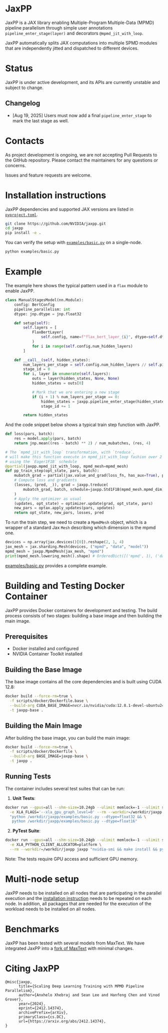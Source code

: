 # JaxPP

JaxPP is a JAX library enabling Multiple-Program Multiple-Data (MPMD)
pipeline parallelism through simple user annotations `pipeline_enter_stage(layer)`
and decorators `@mpmd_jit_with_loop`.

JaxPP automatically splits JAX computations into multiple SPMD modules that
are independently jitted and dispatched to different devices.


# Status
JaxPP is under active development, and its APIs are currently unstable and subject to change.

## Changelog

* [Aug 19, 2025] Users must now add a final `pipeline_enter_stage` to mark the last
  stage as well.

# Contacts

As project development is ongoing, we are not accepting Pull Requests to the GitHub repository.
Please contact the maintainers for any questions or concerns.

Issues and feature requests are welcome.

# Installation instructions
JaxPP dependencies and supported JAX versions are listed in [`pyproject.toml`](https://github.com/NVIDIA/jaxpp/-/blob/main/pyproject.toml).

```bash
git clone https://github.com/NVIDIA/jaxpp.git
cd jaxpp
pip install -e .
```

You can verify the setup with [`examples/basic.py`](examples/basic.py) on a single-node.

```bash
python examples/basic.py
```

# Example

The example here shows the typical pattern used in a `flax` module to enable JaxPP.

```python
class ManualStagesModel(nn.Module):
    config: BertConfig
    pipeline_parallelism: int
    dtype: jnp.dtype = jnp.float32

    def setup(self):
        self.layers = [
            FlaxBertLayer(
                self.config, name=f"flax_bert_layer_{i}", dtype=self.dtype
            )
            for i in range(self.config.num_hidden_layers)
        ]

    def __call__(self, hidden_states):
        num_layers_per_stage = self.config.num_hidden_layers // self.pipeline_parallelism
        stage_id = 0
        for i, layer in enumerate(self.layers):
            outs = layer(hidden_states, None, None)
            hidden_states = outs[0]

            # Mark that we are entering a new stage
            if (i + 1) % num_layers_per_stage == 0:
                hidden_states = jaxpp.pipeline_enter_stage(hidden_states)
                stage_id += 1

        return hidden_states
```

And the code snippet below shows a typical train step function with JaxPP.
```python
def loss(pars, batch):
    res = model.apply(pars, batch)
    return jnp.mean((res - batch) ** 2) / num_mubatches, (res, 4)

# The `mpmd_jit_with_loop` transformation, with `treduce`,
# will make this function execute in mpmd_jit_with_loop fashion over 2 devices
# using the `Eager1F1B` schedule
@partial(jaxpp.mpmd_jit_with_loop, mpmd_mesh=mpmd_mesh)
def pp_train_step(opt_state, pars, batch):
    mubatch_grad = partial(jax.value_and_grad(loss_fn, has_aux=True), params)
    # Compute loss and gradients
    (losses, (pred, _)), grad = jaxpp.treduce(
        mubatch_grad, batch, schedule=jaxpp.Std1F1B(mpmd_mesh.mpmd_dim)
    )
    # Apply the optimizer as usual
    (updates, opt_state) = optimizer.update(grad, opt_state, pars)
    new_pars = optax.apply_updates(pars, updates)
    return opt_state, new_pars, losses, pred
```

To run the train step, we need to create a `MpmdMesh` object, which
is a wrapper of a standard Jax `Mesh` describing which dimension is the
mpmd one.

```python
devices = np.array(jax.devices()[0]).reshape(2, 1, 4)
jax_mesh = jax.sharding.Mesh(devices, ("mpmd", "data", "model"))
mpmd_mesh = jaxpp.MpmdMesh(jax_mesh, "mpmd")
print(mpmd_mesh.lowering_mesh().shape) # OrderedDict([('mpmd', 1), ('data', 1), ('model', 4)])
```

[examples/basic.py](examples/basic.py) provides a complete example.

# Building and Testing Docker Container

JaxPP provides Docker containers for development and testing. The build process consists of two stages: building a base image and then building the main image.

## Prerequisites
- Docker installed and configured
- NVIDIA Container Toolkit installed

## Building the Base Image

The base image contains all the core dependencies and is built using CUDA 12.8:

```bash
docker build --force-rm=true \
  -f scripts/docker/Dockerfile.base \
  --build-arg CUDA_BASE_IMAGE=nvcr.io/nvidia/cuda:12.8.1-devel-ubuntu24.04 \
  -t jaxpp-base .
```

## Building the Main Image

After building the base image, you can build the main image:

```bash
docker build --force-rm=true \
  -f scripts/docker/Dockerfile \
  --build-arg BASE_IMAGE=jaxpp-base \
  -t jaxpp .
```

## Running Tests

The container includes several test suites that can be run:

1. **Unit Tests**:
```bash
docker run --gpus=all --shm-size=10.24gb --ulimit memlock=-1 --ulimit stack=67108864 \
  -e XLA_FLAGS='--xla_gpu_graph_level=0' --rm --workdir=/workdir/jaxpp jaxpp \
  "python /workdir/jaxpp/examples/basic.py --dtype=float32 && \
   python /workdir/jaxpp/examples/basic.py --dtype=float16"
```

2. **PyTest Suite**:
```bash
docker run --gpus=all --shm-size=10.24gb --ulimit memlock=-1 --ulimit stack=67108864 \
  -e XLA_PYTHON_CLIENT_ALLOCATOR=platform \
  --rm --workdir=/workdir/jaxpp jaxpp "nvidia-smi && make install && pytest"
```

Note: The tests require GPU access and sufficient GPU memory.


# Multi-node setup
JaxPP needs to be installed on all nodes that are participating in the parallel
execution and the [installation instruction](#installation-instructions) needs
to be repeated on each node.
In addition, all packages that are needed for the execution of the workload
needs to be installed on all nodes.

# Benchmarks

JaxPP has been tested with several models from MaxText.
We have integrated JaxPP into a [fork of MaxText](https://github.com/NVIDIA/maxtext-jaxpp/blob/jaxpp/main/jaxpp.README.md) with minimal changes.


# Citing JaxPP

```
@misc{jaxpp,
      title={Scaling Deep Learning Training with MPMD Pipeline Parallelism}, 
      author={Anxhelo Xhebraj and Sean Lee and Hanfeng Chen and Vinod Grover},
      year={2024},
      eprint={2412.14374},
      archivePrefix={arXiv},
      primaryClass={cs.DC},
      url={https://arxiv.org/abs/2412.14374}, 
}
```
